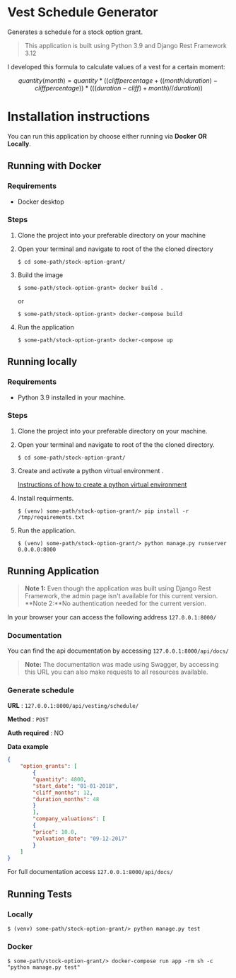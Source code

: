 #  Vest Schedule Generator

Generates a schedule for a stock option grant.

> This application is built using Python 3.9 and Django Rest Framework 3.12

I developed this formula to calculate values of a vest for a certain moment:

$$
quantity( month) =  quantity  * ((cliffpercentage  + ((month  /  duration) -  cliffpercentage))* (((duration  -  cliff) +  month) //  duration)) 
$$

# Installation instructions
You can run this application by choose either running via **Docker** **OR** **Locally**.


## Running with Docker
### Requirements

 - Docker desktop

 
### Steps

 1. Clone the project into your preferable directory on your machine
 2. Open your terminal and navigate to root of the the cloned directory

    `$ cd some-path/stock-option-grant/` 

3. Build the image
	
	`$ some-path/stock-option-grant> docker build .`
	
	or 
	
	`$ some-path/stock-option-grant> docker-compose build`

 4. Run the application
 
     `$ some-path/stock-option-grant> docker-compose up`




## Running locally
### Requirements

 - Python 3.9 installed in your machine.

 
### Steps

 1. Clone the project into your preferable directory on your machine.
 2. Open your terminal and navigate to root of the the cloned directory.

    `$ cd some-path/stock-option-grant/` 

3. Create and activate a python virtual environment .
	
     [Instructions of how to create a python virtual environment](https://packaging.python.org/en/latest/guides/installing-using-pip-and-virtual-environments/)

 4. Install requirments.

    `$ (venv) some-path/stock-option-grant/> pip install -r /tmp/requirements.txt`

5. Run the application.

     `$ (venv) some-path/stock-option-grant/> python manage.py runserver 0.0.0.0:8000` 

## Running Application 

> **Note 1:** Even though the application was built using Django Rest Framework, the admin page isn't available for this current version.
> **Note 2:**No authentication needed for the current version.

In your browser your can access the following address `127.0.0.1:8000/`
### Documentation
You can find the api documentation by accessing `127.0.0.1:8000/api/docs/`
> **Note:**  The documentation was made using Swagger, by accessing this URL you can also make requests to all resources available.

### Generate schedule

**URL** : `127.0.0.1:8000/api/vesting/schedule/`

**Method** : `POST`

**Auth required** : NO

**Data example**

```json
{
	"option_grants": [
		{
		"quantity": 4800,
		"start_date": "01-01-2018",
		"cliff_months": 12,
		"duration_months": 48
		}
		],
		"company_valuations": [
		{
		"price": 10.0,
		"valuation_date": "09-12-2017"
		}
	]
}
```
For full documentation access  `127.0.0.1:8000/api/docs/`

## Running Tests
### Locally
`$ (venv) some-path/stock-option-grant/> python manage.py test` 

### Docker
`$ some-path/stock-option-grant/> docker-compose run app -rm sh -c "python manage.py test"` 


